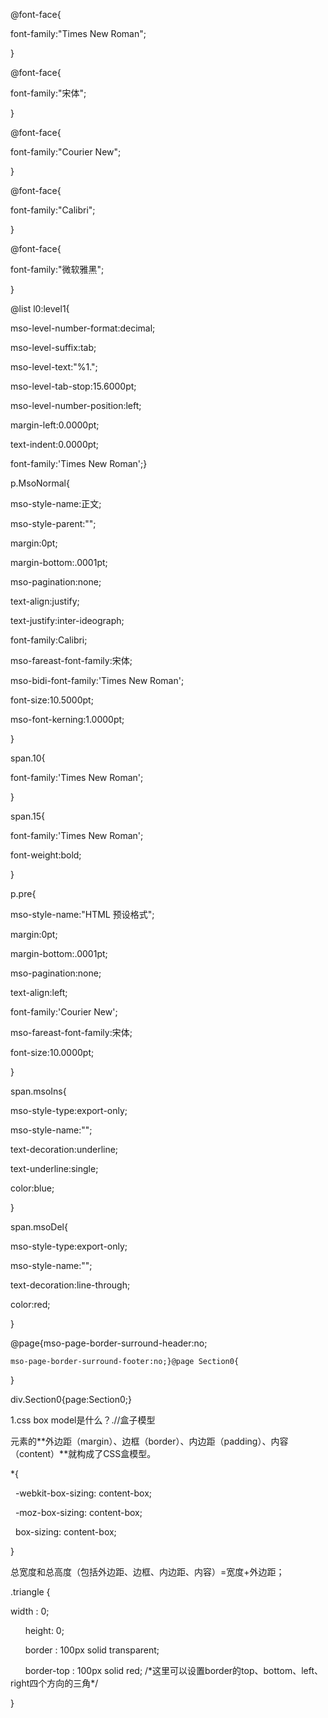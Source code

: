   
@font-face{  
font-family:"Times New Roman";  
}  
  
@font-face{  
font-family:"宋体";  
}  
  
@font-face{  
font-family:"Courier New";  
}  
  
@font-face{  
font-family:"Calibri";  
}  
  
@font-face{  
font-family:"微软雅黑";  
}  
  
@list l0:level1{  
mso-level-number-format:decimal;  
mso-level-suffix:tab;  
mso-level-text:"%1.";  
mso-level-tab-stop:15.6000pt;  
mso-level-number-position:left;  
margin-left:0.0000pt;  
text-indent:0.0000pt;  
font-family:'Times New Roman';}  
  
p.MsoNormal{  
mso-style-name:正文;  
mso-style-parent:"";  
margin:0pt;  
margin-bottom:.0001pt;  
mso-pagination:none;  
text-align:justify;  
text-justify:inter-ideograph;  
font-family:Calibri;  
mso-fareast-font-family:宋体;  
mso-bidi-font-family:'Times New Roman';  
font-size:10.5000pt;  
mso-font-kerning:1.0000pt;  
}  
  
span.10{  
font-family:'Times New Roman';  
}  
  
span.15{  
font-family:'Times New Roman';  
font-weight:bold;  
}  
  
p.pre{  
mso-style-name:"HTML 预设格式";  
margin:0pt;  
margin-bottom:.0001pt;  
mso-pagination:none;  
text-align:left;  
font-family:'Courier New';  
mso-fareast-font-family:宋体;  
font-size:10.0000pt;  
}  
  
span.msoIns{  
mso-style-type:export-only;  
mso-style-name:"";  
text-decoration:underline;  
text-underline:single;  
color:blue;  
}  
  
span.msoDel{  
mso-style-type:export-only;  
mso-style-name:"";  
text-decoration:line-through;  
color:red;  
}  
@page{mso-page-border-surround-header:no;  
	mso-page-border-surround-footer:no;}@page Section0{  
}  
div.Section0{page:Section0;}

1.css box model是什么？.//盒子模型

元素的**外边距（margin）、边框（border）、内边距（padding）、内容（content）**就构成了CSS盒模型。

\*{

  -webkit-box-sizing: content-box;

  -moz-box-sizing: content-box;

  box-sizing: content-box;

}

总宽度和总高度（包括外边距、边框、内边距、内容）=宽度+外边距；

.triangle {

width : 0;

      height: 0;

      border : 100px solid transparent;

      border-top : 100px solid red; /\*这里可以设置border的top、bottom、left、right四个方向的三角\*/

}

